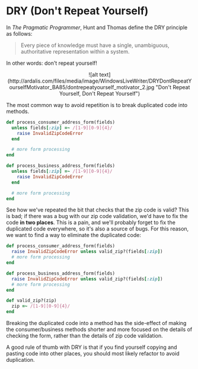 # DRY (Don't Repeat Yourself)

In *The Pragmatic Programmer*, Hunt and Thomas define the DRY
principle as follows:

> Every piece of knowledge must have a single, unambiguous,
> authoritative representation within a system.

In other words: don't repeat yourself!

<center>![alt text](http://ardalis.com/files/media/image/WindowsLiveWriter/DRYDontRepeatYourselfMotivator_BA85/dontrepeatyourself_motivator_2.jpg "Don't Repeat Yourself, Don't Repeat Yourself")</center>

The most common way to avoid repetition is to break duplicated code
into methods.

```ruby
def process_consumer_address_form(fields)
  unless fields[:zip] =~ /[1-9][0-9]{4}/
    raise InvalidZipCodeError
  end

  # more form processing
end

def process_business_address_form(fields)
  unless fields[:zip] =~ /[1-9][0-9]{4}/
    raise InvalidZipCodeError
  end

  # more form processing
end
```

See how we've repeated the bit that checks that the zip code is valid?
This is bad; if there was a bug with our zip code validation, we'd have
to fix the code **in two places**. This is a pain, and we'll probably
forget to fix the duplicated code everywhere, so it's also a source of
bugs. For this reason, we want to find a way to eliminate the
duplicated code:

```ruby
def process_consumer_address_form(fields)
  raise InvalidZipCodeError unless valid_zip?(fields[:zip])
  # more form processing
end

def process_business_address_form(fields)
  raise InvalidZipCodeError unless valid_zip?(fields[:zip])
  # more form processing
end

def valid_zip?(zip)
  zip =~ /[1-9][0-9]{4}/
end
```

Breaking the duplicated code into a method has the side-effect of
making the consumer/business methods shorter and more focused on the
details of checking the form, rather than the details of zip code
validation.

A good rule of thumb with DRY is that if you find yourself copying 
and pasting code into other places, you should most likely refactor
to avoid duplication.

